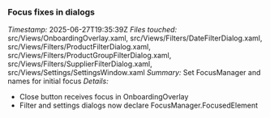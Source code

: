 ### Focus fixes in dialogs
*Timestamp:* 2025-06-27T19:35:39Z
*Files touched:* src/Views/OnboardingOverlay.xaml, src/Views/Filters/DateFilterDialog.xaml, src/Views/Filters/ProductFilterDialog.xaml, src/Views/Filters/ProductGroupFilterDialog.xaml, src/Views/Filters/SupplierFilterDialog.xaml, src/Views/Settings/SettingsWindow.xaml
*Summary:* Set FocusManager and names for initial focus
*Details:*
- Close button receives focus in OnboardingOverlay
- Filter and settings dialogs now declare FocusManager.FocusedElement
